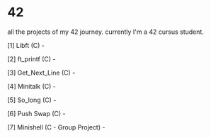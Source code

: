 # 42
all the projects of my 42 journey. currently I'm a 42 cursus student. 

[1] Libft (C) - 

[2] ft_printf (C) - 

[3] Get_Next_Line (C) - 

[4] Minitalk (C) - 

[5] So_long (C) - 

[6] Push Swap (C) - 

[7] Minishell (C - Group Project) -
